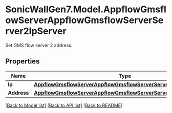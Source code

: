 # SonicWallGen7.Model.AppflowGmsflowServerAppflowGmsflowServerServer2IpServer
Set GMS flow server 2 address.

## Properties

Name | Type | Description | Notes
------------ | ------------- | ------------- | -------------
**Ip** | [**AppflowGmsflowServerAppflowGmsflowServerServer2IpServerIp**](AppflowGmsflowServerAppflowGmsflowServerServer2IpServerIp.md) |  | [optional] 
**Address** | [**AppflowGmsflowServerAppflowGmsflowServerServer2IpServerAddress**](AppflowGmsflowServerAppflowGmsflowServerServer2IpServerAddress.md) |  | [optional] 

[[Back to Model list]](../README.md#documentation-for-models) [[Back to API list]](../README.md#documentation-for-api-endpoints) [[Back to README]](../README.md)

